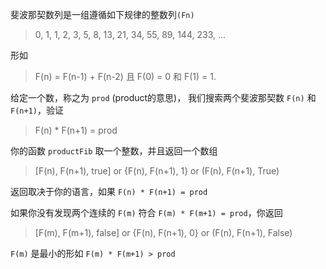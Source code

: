 斐波那契数列是一组遵循如下规律的整数列`(Fn)`

> 0, 1, 1, 2, 3, 5, 8, 13, 21, 34, 55, 89, 144, 233, ...

形如

> F(n) = F(n-1) + F(n-2) 且 F(0) = 0 和 F(1) = 1.

给定一个数，称之为 `prod` (product的意思)，
我们搜索两个斐波那契数 `F(n)` 和 `F(n+1)`，验证

> F(n) * F(n+1) = prod

你的函数 `productFib` 取一个整数，并且返回一个数组

> [F(n), F(n+1), true] or {F(n), F(n+1), 1} or (F(n), F(n+1), True)

返回取决于你的语言，如果 `F(n) * F(n+1) = prod`

如果你没有发现两个连续的 `F(m)` 符合 `F(m) * F(m+1) = prod`，你返回

> [F(m), F(m+1), false] or {F(n), F(n+1), 0} or (F(n), F(n+1), False)

`F(m)` 是最小的形如 `F(m) * F(m+1) > prod`

